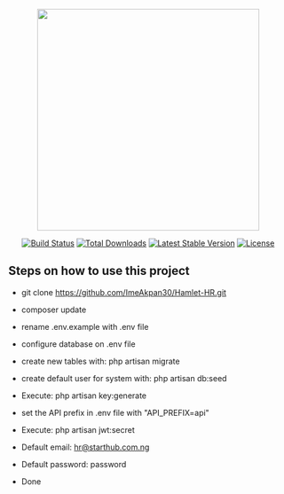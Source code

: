 <p align="center"><img src="https://res.cloudinary.com/dtfbvvkyp/image/upload/v1566331377/laravel-logolockup-cmyk-red.svg" width="400"></p>

<p align="center">
<a href="https://travis-ci.org/laravel/framework"><img src="https://travis-ci.org/laravel/framework.svg" alt="Build Status"></a>
<a href="https://packagist.org/packages/laravel/framework"><img src="https://poser.pugx.org/laravel/framework/d/total.svg" alt="Total Downloads"></a>
<a href="https://packagist.org/packages/laravel/framework"><img src="https://poser.pugx.org/laravel/framework/v/stable.svg" alt="Latest Stable Version"></a>
<a href="https://packagist.org/packages/laravel/framework"><img src="https://poser.pugx.org/laravel/framework/license.svg" alt="License"></a>
</p>

## Steps on how to use this project 



- git clone https://github.com/ImeAkpan30/Hamlet-HR.git

- composer update

- rename .env.example with .env file

- configure database on .env file 

- create new tables with: php artisan migrate

- create default user for system with: php artisan db:seed

- Execute: php artisan key:generate

- set the API prefix in .env file with "API_PREFIX=api"

- Execute: php artisan jwt:secret

- Default email: hr@starthub.com.ng
- Default password: password

- Done

